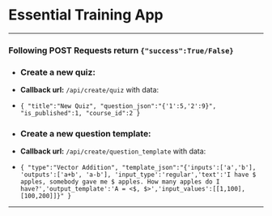 # Essential Training App


___
### Following POST Requests return `{"success":True/False}`<br>
* ### Create a new quiz:
* **Callback url:** `/api/create/quiz` with data:<br>
* `
{
	"title":"New Quiz",
	"question_json":"{'1':5,'2':9}",
	"is_published":1,
	"course_id":2
}
`<br>

* ### Create a new question template:
* **Callback url:** `/api/create/question_template` with data:<br>
* `
{
	"type":"Vector Addition",
	"template_json":"{'inputs':['a','b'], 'outputs':['a+b', 'a-b'], 'input_type':'regular','text':'I have $ apples, somebody gave me $ apples. How many apples do I have?','output_template':'A = <$, $>','input_values':[[1,100],[100,200]]}"
}
`<br>
___
